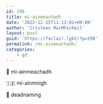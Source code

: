```yaml
---
id: 298
title: mì-ainmeachadh
date: '2022-12-15T11:13:01+00:00'
author: 'Crìstean MacMhìcheil'
layout: post
guid: 'https://faclair.lgbt/?p=298'
permalink: /mi-ainmeachadh/
categories:
    - gd
---
```


&#x1f3f4;&#xe0067;&#xe0062;&#xe0073;&#xe0063;&#xe0074;&#xe007f; mì-ainmeachadh

&#x1f1ee;&#x1f1ea; mí-ainmnigh

&#x1f3f4;&#xe0067;&#xe0062;&#xe0065;&#xe006e;&#xe0067;&#xe007f; deadnaming